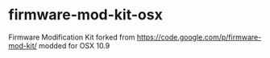 firmware-mod-kit-osx
====================

Firmware Modification Kit forked from https://code.google.com/p/firmware-mod-kit/  modded for OSX 10.9
